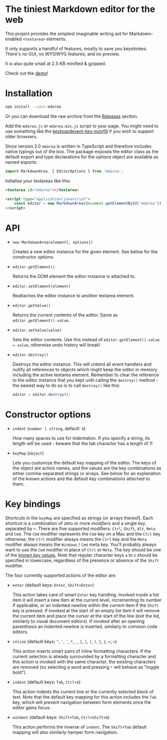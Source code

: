 # The tiniest Markdown editor for the web

This project provides the simplest imaginable writing aid
for Markdown-enabled `<textarea>` elements.

It only supports a handful of features, mostly to save you keystrokes.
There's no GUI, no WYSIWYG features, and no preview.

It is also quite small at 2.5 KB minified & gzipped.

Check out the [demo]!

# Installation

```bash
npm install --save mdarea
```

Or you can download the raw archive from the [Releases] section.

Add the `mdarea.js` or `mdarea.min.js` script to your page. You might
need to use something like the [keyboardevent-key-polyfill] if you wish
to support older browsers.

Since version 2.0 `mdarea` is written in TypeScript and therefore includes
native typings out of the box. The package exposes the editor class
as the default export and type declarations for the options object
are available as named exports:

```typescript
import MarkdownArea, { EditorOptions } from 'mdarea';
```

Initialise your textareas like this:

```html
<textarea id="mdarea"></textarea>

<script type="application/javascript">
    const editor = new MarkdownArea(document.getElementById('mdarea'));
</script>
```

# API

 - `new MarkdownArea(element[, options])`

   Creates a new editor instance for the given element. See below
   for the constructor options.

 - `editor.getElement()`

   Returns the DOM element the editor instance is attached to.

 - `editor.setElement(element)`

   Reattaches the editor instance to another textarea element.

 - `editor.getValue()`

   Returns the current contents of the editor. Same as `editor.getElement().value`.

 - `editor.setValue(value)`

   Sets the editor contents. Use this instead of `editor.getElement().value = value`,
   otherwise undo history will break!

 - `editor.destroy()`

   Destroys the editor instance. This will unbind all event handlers
   and nullify all references to objects which might keep the editor
   in memory including the active textarea element. Remember to clear
   the reference to the editor instance that you kept until calling the
   `destroy()` method - the easiest way to do so is to call `destroy()`
   like this:
   ```javascript
   editor = editor.destroy();
   ```

# Constructor options

 - `indent` (`number | string`, default: `4`)

   How many spaces to use for indentation. If you specify a string,
   its length will be used - beware that the tab character has
   a length of 1!

 - `keyMap` (`object`)

   Lets you customize the default key mapping of the editor.
   The keys of the object are action names, and the values
   are the key combinations as either comma-separated strings
   or arrays. See below for an explanation of the known actions
   and the default key combinations attached to them.

# Key bindings

Shortcuts in the `keyMap` are specified as strings (or arrays
thereof). Each shortcut is a combination of zero or more _modifiers_
and a single _key_, separated by `+`. There are five supported modifiers:
`Ctrl`, `Shift`, `Alt`, `Meta` and `Cmd`. The `Cmd` modifier
represents the `Cmd` key on a Mac and the `Ctrl` key otherwise;
the `Ctrl` modifier always means the `Ctrl` key and the `Meta`
modifier always means the `Windows` / `Cmd` meta key. You'll
probably always want to use the `Cmd` modifier in place of `Ctrl`
or `Meta`. The _key_ should be one of the [known key values].
Note that regular character keys `a` to `z` should be specified
in lowercase, regardless of the presence or absence of the
`Shift` modifier.

The four currently supported actions of the editor are:

 - `enter` (default keys: `Enter`, `Shift+Enter`)

   This action takes care of smart `Enter` key handling.
   Invoked inside a list item it will insert a new item
   at the current level, incrementing its number if applicable,
   or an indented newline within the current item if the `Shift`
   key is pressed. If invoked at the start of an empty list item
   it will remove the current item and place the cursor at the
   start of the line (exit the list, similarly to visual document
   editors). If invoked after an opening parenthesis an indented
   newline is inserted, similarly to common code editors.

 - `inline` (default keys: `"`, `'`, `` ` ``, `*`, `_`, `[`, `]`, `(`, `)`, `{`, `}`, `<`, `>`)

   This action inserts smart pairs of inline formatting characters.
   If the current selection is already surrounded by a formatting
   character and this action is invoked with the same character,
   the existing characters are removed (so selecting a word and
   pressing `*` will behave as "toggle bold").

 - `indent` (default keys: `Tab`, `Ctrl+m`)

   This action indents the current line or the currently selected
   block of text. Note that the default key mapping for this action
   includes the `Tab` key, which will prevent navigation between
   form elements once the editor gains focus.

 - `outdent` (default keys: `Shift+Tab`, `Ctrl+Shift+m`)

   This action performs the inverse of `indent`. The `Shift+Tab`
   default mapping will also similarly hamper form navigation.


[Releases]: https://github.com/jahudka/mdarea/releases
[demo]: https://jahudka.github.io/mdarea
[keyboardevent-key-polyfill]: https://github.com/cvan/keyboardevent-key-polyfill
[known key values]: https://developer.mozilla.org/en-US/docs/Web/API/KeyboardEvent/key/Key_Values
